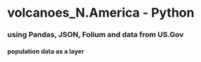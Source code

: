 # volcanoes_N.America - Python
### using Pandas, JSON, Folium and data from US.Gov
#### population data as a layer
